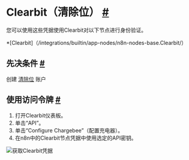 


 Clearbit（清除位）
 [#](#clearbit "永久链接")
===========================================



 您可以使用这些凭据使用Clearbit对以下节点进行身份验证。
 


*[Clearbit]（/integrations/builtin/app-nodes/n8n-nodes-base.Clearbit/）



 先决条件
 [#](#先决条件 "永久链接")
-----------------------------------------------------



 创建
 [清除位](https://www.clearbit.com/) 
 账户
 



 使用访问令牌
 [#](#使用访问令牌 "永久链接")
---------------------------------------------------------------


1. 打开Clearbit仪表板。
2. 单击“API”。
3. 单击“Configure Chargebee”（配置充电器）。
4. 在n8n中的Clearbit节点凭据中使用选定的API密钥。



![获取Clearbit凭据](https://d33wubrfki0l68.cloudfront.net/e3bb1e95226670a08a70a4d4afdfd619976376c0/47e17/_images/integrations/builtin/credentials/clearbit/using-access-token.gif)






